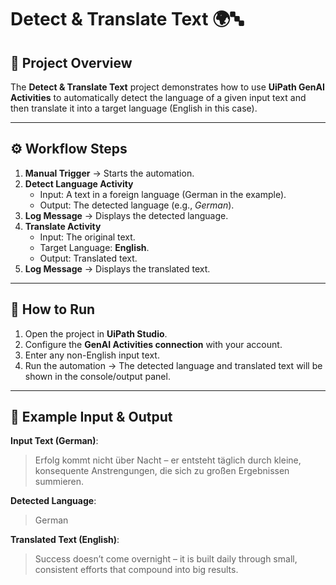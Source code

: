 # Detect & Translate Text 🌍🔤

## 📌 Project Overview  
The **Detect & Translate Text** project demonstrates how to use **UiPath GenAI Activities** to automatically detect the language of a given input text and then translate it into a target language (English in this case).  

---

## ⚙️ Workflow Steps  
1. **Manual Trigger** → Starts the automation.  
2. **Detect Language Activity**  
   - Input: A text in a foreign language (German in the example).  
   - Output: The detected language (e.g., *German*).  
3. **Log Message** → Displays the detected language.  
4. **Translate Activity**  
   - Input: The original text.  
   - Target Language: **English**.  
   - Output: Translated text.  
5. **Log Message** → Displays the translated text.  

---

## 🚀 How to Run  
1. Open the project in **UiPath Studio**.  
2. Configure the **GenAI Activities connection** with your account.  
3. Enter any non-English input text.  
4. Run the automation → The detected language and translated text will be shown in the console/output panel.  

---

## 🎯 Example Input & Output  

**Input Text (German)**:  
> Erfolg kommt nicht über Nacht – er entsteht täglich durch kleine, konsequente Anstrengungen, die sich zu großen Ergebnissen summieren.  

**Detected Language**:  
> German  

**Translated Text (English)**:  
> Success doesn’t come overnight – it is built daily through small, consistent efforts that compound into big results.
> 
